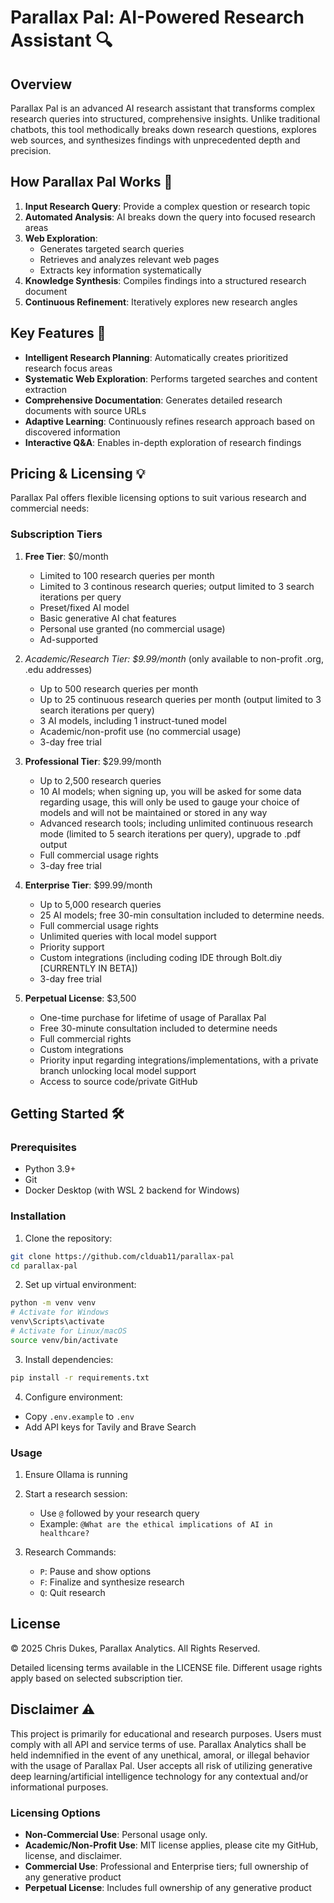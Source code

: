 # Parallax Pal: AI-Powered Research Assistant 🔍

## Overview

Parallax Pal is an advanced AI research assistant that transforms complex research queries into structured, comprehensive insights. Unlike traditional chatbots, this tool methodically breaks down research questions, explores web sources, and synthesizes findings with unprecedented depth and precision.

## How Parallax Pal Works 🧠

1. **Input Research Query**: Provide a complex question or research topic
2. **Automated Analysis**: AI breaks down the query into focused research areas
3. **Web Exploration**: 
   - Generates targeted search queries
   - Retrieves and analyzes relevant web pages
   - Extracts key information systematically
4. **Knowledge Synthesis**: Compiles findings into a structured research document
5. **Continuous Refinement**: Iteratively explores new research angles

## Key Features 🚀

- **Intelligent Research Planning**: Automatically creates prioritized research focus areas
- **Systematic Web Exploration**: Performs targeted searches and content extraction
- **Comprehensive Documentation**: Generates detailed research documents with source URLs
- **Adaptive Learning**: Continuously refines research approach based on discovered information
- **Interactive Q&A**: Enables in-depth exploration of research findings



## Pricing & Licensing 💡

Parallax Pal offers flexible licensing options to suit various research and commercial needs:

### Subscription Tiers

1. **Free Tier**: $0/month
   - Limited to 100 research queries per month
   - Limited to 3 continous research queries; output limited to 3 search iterations per query
   - Preset/fixed AI model
   - Basic generative AI chat features
   - Personal use granted (no commercial usage)
   - Ad-supported

2. **Academic/Research Tier*: $9.99/month* (only available to non-profit .org, .edu addresses)
   - Up to 500 research queries per month
   - Up to 25 continuous research queries per month (output limited to 3 search iterations per query)
   - 3 AI models, including 1 instruct-tuned model
   - Academic/non-profit use (no commercial usage)
   - 3-day free trial

3. **Professional Tier**: $29.99/month
   - Up to 2,500 research queries
   - 10 AI models; when signing up, you will be asked for some data regarding usage, this will only be used to gauge your choice of models and will not be maintained or stored in any way
   - Advanced research tools; including unlimited continuous research mode (limited to 5 search iterations per query), upgrade to .pdf output
   - Full commercial usage rights
   - 3-day free trial

4. **Enterprise Tier**: $99.99/month
   - Up to 5,000 research queries
   - 25 AI models; free 30-min consultation included to determine needs.
   - Full commercial usage rights
   - Unlimited queries with local model support
   - Priority support
   - Custom integrations (including coding IDE through Bolt.diy [CURRENTLY IN BETA])
   - 3-day free trial

5. **Perpetual License**: $3,500
   - One-time purchase for lifetime of usage of Parallax Pal
   - Free 30-minute consultation included to determine needs
   - Full commercial rights
   - Custom integrations
   - Priority input regarding integrations/implementations, with a private branch unlocking local model support
   - Access to source code/private GitHub

## Getting Started 🛠️

### Prerequisites
- Python 3.9+
- Git
- Docker Desktop (with WSL 2 backend for Windows)

### Installation

1. Clone the repository:
```bash
git clone https://github.com/clduab11/parallax-pal
cd parallax-pal
```

2. Set up virtual environment:
```bash
python -m venv venv
# Activate for Windows
venv\Scripts\activate
# Activate for Linux/macOS
source venv/bin/activate
```

3. Install dependencies:
```bash
pip install -r requirements.txt
```

4. Configure environment:
- Copy `.env.example` to `.env`
- Add API keys for Tavily and Brave Search

### Usage

1. Ensure Ollama is running
2. Start a research session:
   - Use `@` followed by your research query
   - Example: `@What are the ethical implications of AI in healthcare?`

3. Research Commands:
   - `P`: Pause and show options
   - `F`: Finalize and synthesize research
   - `Q`: Quit research

## License 

© 2025 Chris Dukes, Parallax Analytics. All Rights Reserved.

Detailed licensing terms available in the LICENSE file. Different usage rights apply based on selected subscription tier.

## Disclaimer ⚠️

This project is primarily for educational and research purposes. Users must comply with all API and service terms of use. Parallax Analytics shall be held indemnified in the event of any unethical, amoral, or illegal behavior with the usage of Parallax Pal. User accepts all risk of utilizing generative deep learning/artificial intelligence technology for any contextual and/or informational purposes.


### Licensing Options

- **Non-Commercial Use**: Personal usage only.
- **Academic/Non-Profit Use**: MIT license applies, please cite my GitHub, license, and disclaimer.
- **Commercial Use**: Professional and Enterprise tiers; full ownership of any generative product
- **Perpetual License**: Includes full ownership of any generative product
